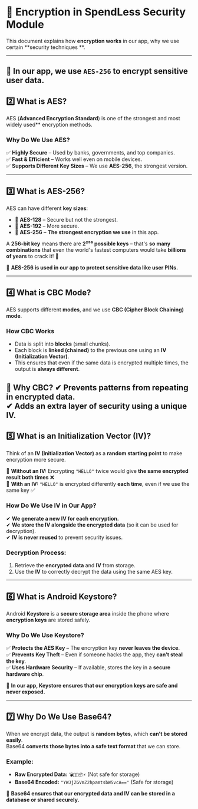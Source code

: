 # 🔐 Encryption in SpendLess Security Module

This document explains how **encryption works** in our app, why we use certain **security techniques
**.

---
📌 **In our app, we use** `AES-256` **to encrypt sensitive user data.**
---

## **2️⃣ What is AES?**

AES (**Advanced Encryption Standard**) is one of the strongest and most widely used** encryption
methods.

### **Why Do We Use AES?**

✅ **Highly Secure** – Used by banks, governments, and top companies.  
✅ **Fast & Efficient** – Works well even on mobile devices.  
✅ **Supports Different Key Sizes** – We use **AES-256**, the strongest version.

---

## **3️⃣ What is AES-256?**

AES can have different **key sizes**:

- 🔹 **AES-128** – Secure but not the strongest.
- 🔹 **AES-192** – More secure.
- 🔹 **AES-256** – **The strongest encryption we use** in this app.

A **256-bit key** means there are **2²⁵⁶ possible keys** – that's **so many combinations** that even
the world's fastest computers would take **billions of years** to crack it! 🚀

📌 **AES-256 is used in our app to protect sensitive data like user PINs.**

---

## **4️⃣ What is CBC Mode?**

AES supports different **modes**, and we use **CBC (Cipher Block Chaining) mode**.

### **How CBC Works**

- Data is split into **blocks** (small chunks).
- Each block is **linked (chained)** to the previous one using an **IV (Initialization Vector)**.
- This ensures that even if the same data is encrypted multiple times, the output is **always
  different**.

📌 **Why CBC?**
✔ **Prevents patterns from repeating** in encrypted data.  
✔ **Adds an extra layer of security** using a **unique IV**.
---

## **5️⃣ What is an Initialization Vector (IV)?**

Think of an **IV (Initialization Vector)** as a **random starting point** to make encryption more
secure.

📌 **Without an IV:** Encrypting `"HELLO"` twice would give **the same encrypted result both times**
❌  
📌 **With an IV:** `"HELLO"` is encrypted differently **each time**, even if we use the same key ✅

### **How Do We Use IV in Our App?**

✔ **We generate a new IV for each encryption.**  
✔ **We store the IV alongside the encrypted data** (so it can be used for decryption).  
✔ **IV is never reused** to prevent security issues.

### **Decryption Process:**

1. Retrieve the **encrypted data** and **IV** from storage.
2. Use the **IV** to correctly decrypt the data using the same AES key.

---

## **6️⃣ What is Android Keystore?**

Android **Keystore** is a **secure storage area** inside the phone where **encryption keys** are
stored safely.

### **Why Do We Use Keystore?**

✅ **Protects the AES Key** – The encryption key **never leaves the device**.  
✅ **Prevents Key Theft** – Even if someone hacks the app, they **can’t steal the key**.  
✅ **Uses Hardware Security** – If available, stores the key in a **secure hardware chip**.

📌 **In our app, Keystore ensures that our encryption keys are safe and never exposed.**

---

## **7️⃣ Why Do We Use Base64?**

When we encrypt data, the output is **random bytes**, which **can’t be stored easily**.  
Base64 **converts those bytes into a safe text format** that we can store.

### **Example:**

- **Raw Encrypted Data:** `💣🤯🎲📦⚡` (Not safe for storage)
- **Base64 Encoded:** `"YWJjZGVmZ2hpamtsbW5vcA=="` (Safe for storage)

📌 **Base64 ensures that our encrypted data and IV can be stored in a database or shared securely.**
